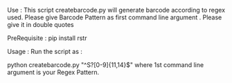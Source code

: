 Use : This script createbarcode.py will generate barcode according to regex used.
Please give Barcode Pattern as first command line argument . Please give it in double quotes


PreRequisite :
pip install rstr

Usage : 
Run the script as :

python createbarcode.py "^S?[0-9]{11,14}$"
where 1st command line argument is your Regex Pattern.
